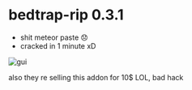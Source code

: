 # bedtrap-rip 0.3.1
- shit meteor paste 😞
- cracked in 1 minute xD

![gui](https://i.imgur.com/GP79idh.png)

also they re selling this addon for 10$ LOL, bad hack
